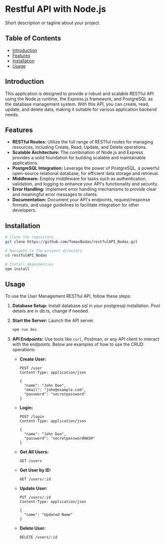 # Restful API with Node.js

Short description or tagline about your project.

## Table of Contents

- [Introduction](#introduction)
- [Features](#features)
- [Installation](#installation)
- [Usage](#usage)

## Introduction

This application is designed to provide a robust and scalable RESTful API using the Node.js runtime, the Express.js framework, and PostgreSQL as the database management system. With this API, you can create, read, update, and delete data, making it suitable for various application backend needs.

## Features

- **RESTful Routes:** Utilize the full range of RESTful routes for managing resources, including Create, Read, Update, and Delete operations.
- **Scalable Architecture:** The combination of Node.js and Express provides a solid foundation for building scalable and maintainable applications.
- **PostgreSQL Integration:** Leverage the power of PostgreSQL, a powerful open-source relational database, for efficient data storage and retrieval.
- **Middleware:** Employ middleware for tasks such as authentication, validation, and logging to enhance your API's functionality and security.
- **Error Handling:** Implement error handling mechanisms to provide clear and meaningful error messages to clients.
- **Documentation:** Document your API's endpoints, request/response formats, and usage guidelines to facilitate integration for other developers.


## Installation

```bash
# Clone the repository
git clone https://github.com/TomasBodas/restfulAPI_Bodas.git

# Navigate to the project directory
cd restfulAPI_Bodas

# Install dependencies
npm install
```

## Usage

To use the User Management RESTful API, follow these steps:

1. **Database Setup:** Install database.sql in your postgresql installation. Pool details are in db.ts, change if needed.

2. **Start the Server:** Launch the API server.

    ```bash
    npm run dev
    ```

3. **API Endpoints:** Use tools like `curl`, Postman, or any API client to interact with the endpoints. Below are examples of how to use the CRUD operations:

   - **Create User:**

     ```http
     POST /user
     Content-Type: application/json

     {
       "name": "John Doe",
       "email": "john@example.com",
       "password": "secretpassword"
     }
     ```

   - **Login:**

     ```http
     POST /login
     Content-Type: application/json

     {
       "name": "John Doe",
       "password": "secretpasswordHASH"
     }
     ```

   - **Get All Users:**

     ```http
     GET /users
     ```

   - **Get User by ID:**

     ```http
     GET /users/:id
     ```

   - **Update User:**

     ```http
     PUT /users/:id
     Content-Type: application/json

     {
       "name": "Updated Name"
     }
     ```

   - **Delete User:**

     ```http
     DELETE /users/:id
     ```
